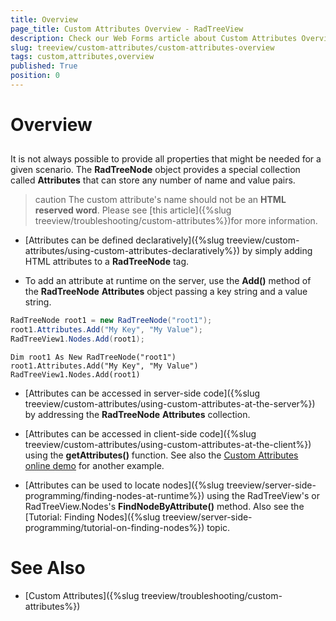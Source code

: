 ```yaml
---
title: Overview
page_title: Custom Attributes Overview - RadTreeView
description: Check our Web Forms article about Custom Attributes Overview.
slug: treeview/custom-attributes/custom-attributes-overview
tags: custom,attributes,overview
published: True
position: 0
---
```


# Overview



## 

It is not always possible to provide all properties that might be needed for a given scenario. The **RadTreeNode** object provides a special collection called **Attributes** that can store any number of name and value pairs.

>caution The custom attribute's name should not be an **HTML reserved word**. Please see [this article]({%slug treeview/troubleshooting/custom-attributes%})for more information.
>


* [Attributes can be defined declaratively]({%slug treeview/custom-attributes/using-custom-attributes-declaratively%}) by simply adding HTML attributes to a **RadTreeNode** tag.

* To add an attribute at runtime on the server, use the **Add()** method of the **RadTreeNode** **Attributes** object passing a key string and a value string.



````C#
RadTreeNode root1 = new RadTreeNode("root1");
root1.Attributes.Add("My Key", "My Value");
RadTreeView1.Nodes.Add(root1);
````
````VB.NET
Dim root1 As New RadTreeNode("root1")
root1.Attributes.Add("My Key", "My Value")
RadTreeView1.Nodes.Add(root1)
````


* [Attributes can be accessed in server-side code]({%slug treeview/custom-attributes/using-custom-attributes-at-the-server%}) by addressing the **RadTreeNode** **Attributes** collection.

* [Attributes can be accessed in client-side code]({%slug treeview/custom-attributes/using-custom-attributes-at-the-client%}) using the **getAttributes()** function. See also the [Custom Attributes online demo](https://demos.telerik.com/aspnet-ajax/TreeView/Examples/ApplicationScenarios/CustomAttributes/DefaultCS.aspx) for another example.

* [Attributes can be used to locate nodes]({%slug treeview/server-side-programming/finding-nodes-at-runtime%}) using the RadTreeView's or RadTreeView.Nodes's **FindNodeByAttribute()** method. Also see the [Tutorial: Finding Nodes]({%slug treeview/server-side-programming/tutorial-on-finding-nodes%}) topic.

# See Also

 * [Custom Attributes]({%slug treeview/troubleshooting/custom-attributes%})
